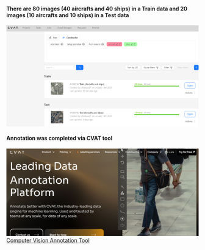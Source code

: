 #### There are 80 images (40 aircrafts and 40 ships) in a Train data and 20 images (10 aircrafts and 10 ships) in a Test data
![task 3](/images/completed_task3.png)
#### Annotation was completed via CVAT tool
![CVAT](/images/CVAT.png)
[Computer Vision Annotation Tool](https://www.cvat.ai)